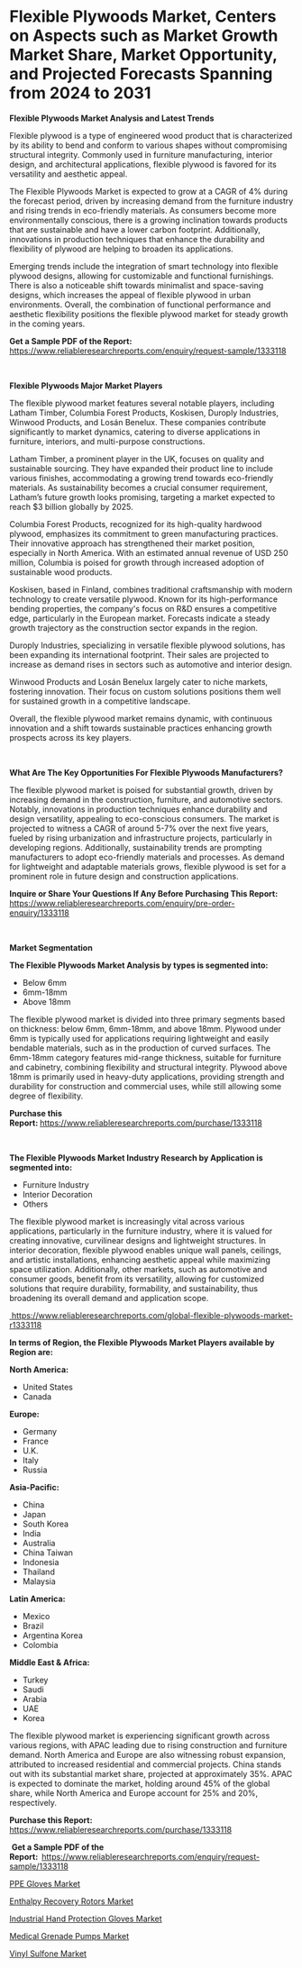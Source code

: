 <p><h1>Flexible Plywoods Market, Centers on Aspects such as Market Growth Market Share, Market Opportunity, and Projected Forecasts Spanning from 2024 to 2031</h1></p><p><strong>Flexible Plywoods Market Analysis and Latest Trends</strong></p>
<p><p>Flexible plywood is a type of engineered wood product that is characterized by its ability to bend and conform to various shapes without compromising structural integrity. Commonly used in furniture manufacturing, interior design, and architectural applications, flexible plywood is favored for its versatility and aesthetic appeal. </p><p>The Flexible Plywoods Market is expected to grow at a CAGR of 4% during the forecast period, driven by increasing demand from the furniture industry and rising trends in eco-friendly materials. As consumers become more environmentally conscious, there is a growing inclination towards products that are sustainable and have a lower carbon footprint. Additionally, innovations in production techniques that enhance the durability and flexibility of plywood are helping to broaden its applications.</p><p>Emerging trends include the integration of smart technology into flexible plywood designs, allowing for customizable and functional furnishings. There is also a noticeable shift towards minimalist and space-saving designs, which increases the appeal of flexible plywood in urban environments. Overall, the combination of functional performance and aesthetic flexibility positions the flexible plywood market for steady growth in the coming years.</p></p>
<p><strong>Get a Sample PDF of the Report:&nbsp;</strong> <a href="https://www.reliableresearchreports.com/enquiry/request-sample/1333118?utm_campaign=36&utm_medium=2&utm_source=Github&utm_content=ia&utm_term=11122024&utm_id=flexible-plywoods">https://www.reliableresearchreports.com/enquiry/request-sample/1333118</a></p>
<p>&nbsp;</p>
<p><strong>Flexible Plywoods Major Market Players</strong></p>
<p><p>The flexible plywood market features several notable players, including Latham Timber, Columbia Forest Products, Koskisen, Duroply Industries, Winwood Products, and Losán Benelux. These companies contribute significantly to market dynamics, catering to diverse applications in furniture, interiors, and multi-purpose constructions.</p><p>Latham Timber, a prominent player in the UK, focuses on quality and sustainable sourcing. They have expanded their product line to include various finishes, accommodating a growing trend towards eco-friendly materials. As sustainability becomes a crucial consumer requirement, Latham’s future growth looks promising, targeting a market expected to reach $3 billion globally by 2025.</p><p>Columbia Forest Products, recognized for its high-quality hardwood plywood, emphasizes its commitment to green manufacturing practices. Their innovative approach has strengthened their market position, especially in North America. With an estimated annual revenue of USD 250 million, Columbia is poised for growth through increased adoption of sustainable wood products.</p><p>Koskisen, based in Finland, combines traditional craftsmanship with modern technology to create versatile plywood. Known for its high-performance bending properties, the company's focus on R&D ensures a competitive edge, particularly in the European market. Forecasts indicate a steady growth trajectory as the construction sector expands in the region.</p><p>Duroply Industries, specializing in versatile flexible plywood solutions, has been expanding its international footprint. Their sales are projected to increase as demand rises in sectors such as automotive and interior design.</p><p>Winwood Products and Losán Benelux largely cater to niche markets, fostering innovation. Their focus on custom solutions positions them well for sustained growth in a competitive landscape.</p><p>Overall, the flexible plywood market remains dynamic, with continuous innovation and a shift towards sustainable practices enhancing growth prospects across its key players.</p></p>
<p>&nbsp;</p>
<p><strong>What Are The Key Opportunities For Flexible Plywoods Manufacturers?</strong></p>
<p><p>The flexible plywood market is poised for substantial growth, driven by increasing demand in the construction, furniture, and automotive sectors. Notably, innovations in production techniques enhance durability and design versatility, appealing to eco-conscious consumers. The market is projected to witness a CAGR of around 5-7% over the next five years, fueled by rising urbanization and infrastructure projects, particularly in developing regions. Additionally, sustainability trends are prompting manufacturers to adopt eco-friendly materials and processes. As demand for lightweight and adaptable materials grows, flexible plywood is set for a prominent role in future design and construction applications.</p></p>
<p><strong>Inquire or Share Your Questions If Any Before Purchasing This Report:</strong> <a href="https://www.reliableresearchreports.com/enquiry/pre-order-enquiry/1333118?utm_campaign=36&utm_medium=2&utm_source=Github&utm_content=ia&utm_term=11122024&utm_id=flexible-plywoods">https://www.reliableresearchreports.com/enquiry/pre-order-enquiry/1333118</a></p>
<p>&nbsp;</p>
<p><strong>Market Segmentation</strong></p>
<p><strong>The Flexible Plywoods Market Analysis by types is segmented into:</strong></p>
<p><ul><li>Below 6mm</li><li>6mm-18mm</li><li>Above 18mm</li></ul></p>
<p><p>The flexible plywood market is divided into three primary segments based on thickness: below 6mm, 6mm-18mm, and above 18mm. Plywood under 6mm is typically used for applications requiring lightweight and easily bendable materials, such as in the production of curved surfaces. The 6mm-18mm category features mid-range thickness, suitable for furniture and cabinetry, combining flexibility and structural integrity. Plywood above 18mm is primarily used in heavy-duty applications, providing strength and durability for construction and commercial uses, while still allowing some degree of flexibility.</p></p>
<p><strong>Purchase this Report:&nbsp;</strong><a href="https://www.reliableresearchreports.com/purchase/1333118?utm_campaign=36&utm_medium=2&utm_source=Github&utm_content=ia&utm_term=11122024&utm_id=flexible-plywoods">https://www.reliableresearchreports.com/purchase/1333118</a></p>
<p>&nbsp;</p>
<p><strong>The Flexible Plywoods Market Industry Research by Application is segmented into:</strong></p>
<p><ul><li>Furniture Industry</li><li>Interior Decoration</li><li>Others</li></ul></p>
<p><p>The flexible plywood market is increasingly vital across various applications, particularly in the furniture industry, where it is valued for creating innovative, curvilinear designs and lightweight structures. In interior decoration, flexible plywood enables unique wall panels, ceilings, and artistic installations, enhancing aesthetic appeal while maximizing space utilization. Additionally, other markets, such as automotive and consumer goods, benefit from its versatility, allowing for customized solutions that require durability, formability, and sustainability, thus broadening its overall demand and application scope.</p></p>
<p><a href="https://www.reliableresearchreports.com/global-flexible-plywoods-market-r1333118?utm_campaign=36&utm_medium=2&utm_source=Github&utm_content=ia&utm_term=11122024&utm_id=flexible-plywoods">&nbsp;https://www.reliableresearchreports.com/global-flexible-plywoods-market-r1333118</a></p>
<p><strong>In terms of Region, the Flexible Plywoods Market Players available by Region are:</strong></p>
<p>
    <p> <strong> North America: </strong>
        <ul>
            <li>United States</li>
            <li>Canada</li>
        </ul>
        </p> 
    <p> <strong> Europe: </strong>
        <ul>
            <li>Germany</li>
            <li>France</li>
            <li>U.K.</li>
            <li>Italy</li>
            <li>Russia</li>
        </ul>
        </p> 
    <p> <strong> Asia-Pacific: </strong>
        <ul>
            <li>China</li>
            <li>Japan</li>
            <li>South Korea</li>
            <li>India</li>
            <li>Australia</li>
            <li>China Taiwan</li>
            <li>Indonesia</li>
            <li>Thailand</li>
            <li>Malaysia</li>
        </ul>
        </p> 
    <p> <strong> Latin America: </strong>
        <ul>
            <li>Mexico</li>
            <li>Brazil</li>
            <li>Argentina Korea</li>
            <li>Colombia</li>
        </ul>
        </p> 
    <p> <strong> Middle East & Africa: </strong>
        <ul>
            <li>Turkey</li>
            <li>Saudi</li>
            <li>Arabia</li>
            <li>UAE</li>
            <li>Korea</li>
        </ul>
    </p>
    </p>
<p><p>The flexible plywood market is experiencing significant growth across various regions, with APAC leading due to rising construction and furniture demand. North America and Europe are also witnessing robust expansion, attributed to increased residential and commercial projects. China stands out with its substantial market share, projected at approximately 35%. APAC is expected to dominate the market, holding around 45% of the global share, while North America and Europe account for 25% and 20%, respectively.</p></p>
<p><strong>Purchase this Report: </strong><a href="https://www.reliableresearchreports.com/purchase/1333118?utm_campaign=36&utm_medium=2&utm_source=Github&utm_content=ia&utm_term=11122024&utm_id=flexible-plywoods">https://www.reliableresearchreports.com/purchase/1333118</a></p>
<p>&nbsp;<strong>Get a Sample PDF of the Report:&nbsp;&nbsp;</strong><a href="https://www.reliableresearchreports.com/enquiry/request-sample/1333118?utm_campaign=36&utm_medium=2&utm_source=Github&utm_content=ia&utm_term=11122024&utm_id=flexible-plywoods">https://www.reliableresearchreports.com/enquiry/request-sample/1333118</a></p>
<p><strong></strong></p>
<p><p><a href="https://www.linkedin.com/pulse/p-factrackr-ho6he?utm_campaign=36&utm_medium=2&utm_source=Github&utm_content=ia&utm_term=11122024&utm_id=flexible-plywoods">PPE Gloves Market</a></p><p><a href="https://github.com/tamvrosiya/Market-Research-Report-List-6/blob/main/enthalpy-recovery-rotors-market.md?utm_campaign=36&utm_medium=2&utm_source=Github&utm_content=ia&utm_term=11122024&utm_id=flexible-plywoods">Enthalpy Recovery Rotors Market</a></p><p><a href="https://www.linkedin.com/pulse/in-depth-analysis-industrial-hand-protection-gloves-market-lja1e?utm_campaign=36&utm_medium=2&utm_source=Github&utm_content=ia&utm_term=11122024&utm_id=flexible-plywoods">Industrial Hand Protection Gloves Market</a></p><p><a href="https://github.com/SanjidaKhan901/Market-Research-Report-List-1/blob/main/medical-grenade-pumps-market.md?utm_campaign=36&utm_medium=2&utm_source=Github&utm_content=ia&utm_term=11122024&utm_id=flexible-plywoods">Medical Grenade Pumps Market</a></p><p><a href="https://www.linkedin.com/pulse/detailed-market-research-vinyl-sulfone-analysis-cagr-54-impact-koa4c?utm_campaign=36&utm_medium=2&utm_source=Github&utm_content=ia&utm_term=11122024&utm_id=flexible-plywoods">Vinyl Sulfone Market</a></p></p>